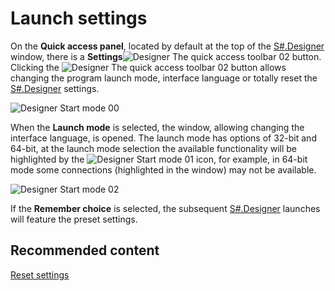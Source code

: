 # Launch settings

On the **Quick access panel**, located by default at the top of the [S\#.Designer](Designer.md) window, there is a **Settings**![Designer The quick access toolbar 02](~/images/Designer_quick_access_toolbar_02.png) button. Clicking the ![Designer The quick access toolbar 02](~/images/Designer_quick_access_toolbar_02.png) button allows changing the program launch mode, interface language or totally reset the [S\#.Designer](Designer.md) settings.

![Designer Start mode 00](~/images/Designer_Start_mode_00.png)

When the **Launch mode** is selected, the window, allowing changing the interface language, is opened. The launch mode has options of 32\-bit and 64\-bit, at the launch mode selection the available functionality will be highlighted by the ![Designer Start mode 01](~/images/Designer_Start_mode_01.png) icon, for example, in 64\-bit mode some connections (highlighted in the window) may not be available.

![Designer Start mode 02](~/images/Designer_Start_mode_02.png)

If the **Remember choice** is selected, the subsequent [S\#.Designer](Designer.md) launches will feature the preset settings.

## Recommended content

[Reset settings](Designer_Reset_language_settings.md)

